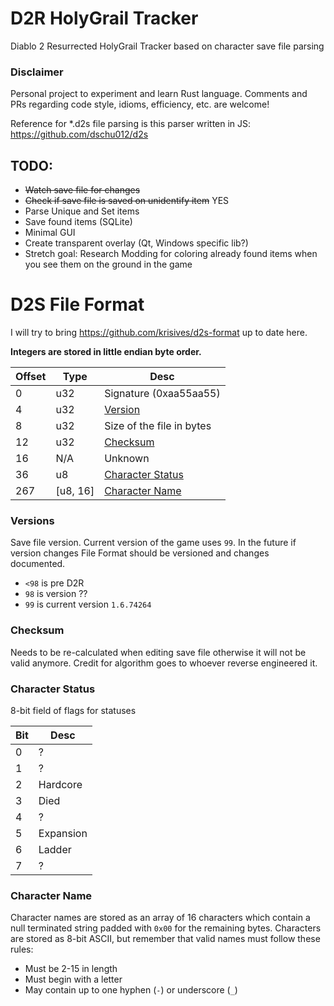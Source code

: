 ﻿# D2R HolyGrail Tracker

Diablo 2 Resurrected HolyGrail Tracker based on character save file parsing

### Disclaimer

Personal project to experiment and learn Rust language. Comments and PRs regarding code style, idioms, efficiency, etc. are welcome!

Reference for *.d2s file parsing is this parser written in JS: https://github.com/dschu012/d2s


## TODO:
- ~~Watch save file for changes~~
- ~~Check if save file is saved on unidentify item~~ YES
- Parse Unique and Set items
- Save found items (SQLite)
- Minimal GUI
- Create transparent overlay (Qt, Windows specific lib?)
- Stretch goal: Research Modding for coloring already found items when you see them on the ground in the game

# D2S File Format

I will try to bring https://github.com/krisives/d2s-format up to date here.

**Integers are stored in little endian byte order.**

| Offset | Type     | Desc
|--------|----------|------------
|0       |u32       | Signature (0xaa55aa55)
|4       |u32       | [Version](#versions)
|8       |u32       | Size of the file in bytes
|12      |u32       | [Checksum](#checksum)
|16      |N/A       | Unknown
|36      |u8        | [Character Status](#character-status)
|267     |[u8, 16]  | [Character Name](#character-name)

### Versions

Save file version. Current version of the game uses `99`. In the future if version changes File Format should be versioned and changes documented.

* `<98` is pre D2R
* `98` is version ??
* `99` is current version `1.6.74264`

### Checksum

Needs to be re-calculated when editing save file otherwise it will not be valid anymore. Credit for algorithm goes to whoever reverse engineered it.

### Character Status

8-bit field of flags for statuses 

Bit | Desc
----|------
0   | ?
1   | ?
2   | Hardcore
3   | Died
4   | ?
5   | Expansion
6   | Ladder
7   | ?

### Character Name

Character names are stored as an array of 16 characters which contain
a null terminated string padded with `0x00` for the remaining bytes.
Characters are stored as 8-bit ASCII, but remember that valid names must
follow these rules:
 * Must be 2-15 in length
 * Must begin with a letter
 * May contain up to one hyphen (`-`) or underscore (`_`)



